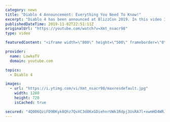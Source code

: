 ```yaml
---
category: news
title: "Diablo 4 Announcement: Everything You Need To Know!"
excerpt: "Diablo 4 has been announced at BlizzCon 2019. In this video I go over everything you need to know about this upcoming Blizzard Entertainment game."
publishedDateTime: 2019-11-02T22:51:11Z
originalUrl: "https://youtube.com/watch?v=Xmt_nsacr98"
type: video

featuredContent: "<iframe width=\"800\" height=\"500\" frameborder=\"0\" src=\"https://www.youtube.com/embed/Xmt_nsacr98\" allow=\"accelerometer; autoplay; encrypted-media; gyroscope; picture-in-picture\" allowfullscreen></iframe>"

provider:
  name: LowkoTV
  domain: youtube.com

topics:
  - Diablo 4

images:
  - url: "https://i.ytimg.com/vi/Xmt_nsacr98/maxresdefault.jpg"
    width: 1280
    height: 720
    isCached: true

secured: "4Q006QziFD9BKyk8Qhz7QvXC3d8KxGDiehnrUWk1Rdpj3UsRA7l+xwmHD4WRJJSZo0KEUJUgIkbDOKrvAhqR5pxorhNX6GSpMc13B+OXiBxA28cxWJAOYT9SGapHTAFkWamiFp7LQjRcEGxLncUECMCaegdeiZVLlinP7h5lPE6CY1aI4+KVUCv6qrMafM2c/GFSon1vOJ/a6+lUv+qLie2/kHRfKVNFVIQCDDACTJAuqVIKK+Gj13J/ogcyVLMiLz4VqRxlLvkbz4BD1/C5BwhMBZIOW0mtmHfkSYYMCCpgzmKGvk/yh7r3EyM7b3HlFHi7JKwYMW6Wye11MgPAPcIBHwTabcM2I93ejwaaJhVRPNMbOuAduhl8SNrCHE+wl7Q3pPH0HZrZOqWhUXvPNRSP6qkyuH0hV61DRQ+yfx0oQQGvX/o/YQ/eAdeKD918;McduL4WYlKC5y0n44T/3FQ=="
---
```


